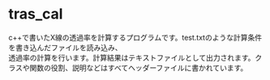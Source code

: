 # tras_cal
c++で書いたX線の透過率を計算するプログラムです。test.txtのような計算条件を書き込んだファイルを読み込み、  
透過率の計算を行います。計算結果はテキストファイルとして出力されます。クラスや関数の役割、説明などはすべてヘッダーファイルに書かれています。

